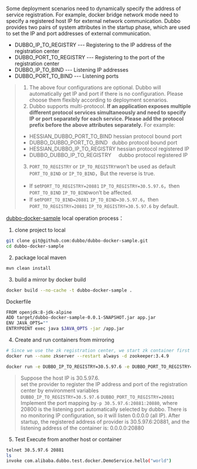 Some deployment scenarios need to dynamically specify the address of service registration. For example, docker bridge network mode need to specify a registered host IP for external network communication. Dubbo provides two pairs of system attributes in the startup phase, which are used to set the IP and port addresses of external communication. 
* DUBBO_IP_TO_REGISTRY --- Registering to the IP address of the registration center  
* DUBBO_PORT_TO_REGISTRY --- Registering to the port of the registration center 
* DUBBO_IP_TO_BIND --- Listening IP addresses  
* DUBBO_PORT_TO_BIND --- Listening ports 

> 1. The above four configurations are optional. Dubbo will automatically get IP and port if there is no configuration. Please choose them flexibly according to deployment scenarios. 
> 2. Dubbo supports multi-protocol. **If an application exposes multiple different protocol services simultaneously and need to specify IP or port separately for each service. Please add the protocol prefix before the above attributes separately.** For example:
> * HESSIAN_DUBBO_PORT_TO_BIND    hessian protocol bound port
> * DUBBO_DUBBO_PORT_TO_BIND      dubbo protocol bound port
> * HESSIAN_DUBBO_IP_TO_REGISTRY  hessian protocol registered IP
> * DUBBO_DUBBO_IP_TO_REGISTRY      dubbo protocol registered IP
> 3. `PORT_TO_REGISTRY` or `IP_TO_REGISTRY`won’t be used as default `PORT_TO_BIND` or `IP_TO_BIND`，But the reverse is true.
> * If set`PORT_TO_REGISTRY=20881` `IP_TO_REGISTRY=30.5.97.6`，then `PORT_TO_BIND` `IP_TO_BIND`won’t be affected.
> * If set`PORT_TO_BIND=20881` `IP_TO_BIND=30.5.97.6`，then `PORT_TO_REGISTRY=20881` `IP_TO_REGISTRY=30.5.97.6` by default.
> 

[dubbo-docker-sample](https://github.com/dubbo/dubbo-docker-sample) local operation process： 
 
1. clone project to local
```sh
git clone git@github.com:dubbo/dubbo-docker-sample.git
cd dubbo-docker-sample
```
2. package local maven
```sh
mvn clean install  
```
3. build a mirror by docker build
```sh
docker build --no-cache -t dubbo-docker-sample . 
```
Dockerfile
```sh
FROM openjdk:8-jdk-alpine
ADD target/dubbo-docker-sample-0.0.1-SNAPSHOT.jar app.jar
ENV JAVA_OPTS=""
ENTRYPOINT exec java $JAVA_OPTS -jar /app.jar
```
4. Create and run containers from mirroring
```sh
# Since we use the zk registration center, we start zk container first
docker run --name zkserver --restart always -d zookeeper:3.4.9
```
```sh
docker run -e DUBBO_IP_TO_REGISTRY=30.5.97.6 -e DUBBO_PORT_TO_REGISTRY=20881 -p 30.5.97.6:20881:20880 --link zkserver:zkserver -it --rm dubbo-docker-sample
```

> Suppose the host IP is 30.5.97.6.    
> set the provider to register the IP address and port of the registration center by environment variables `DUBBO_IP_TO_REGISTRY=30.5.97.6` `DUBBO_PORT_TO_REGISTRY=20881`    
> Implement the port mapping by`-p 30.5.97.6:20881:20880`, where 20800 is the listening port automatically selected by dubbo. There is no monitoring IP configuration, so it will listen 0.0.0.0 (all IP).
> After startup, the registered address of provider is 30.5.97.6:20881, and the listening address of the container is: 0.0.0.0:20880 

5. Test
Execute from another host or container
```sh
telnet 30.5.97.6 20881
ls
invoke com.alibaba.dubbo.test.docker.DemoService.hello("world")
```
